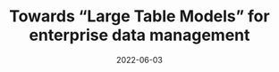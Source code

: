 ---
title: "Towards “Large Table Models” for enterprise data management"
date: 2022-06-03
event: "KomPAKI Seminar, TU Darmstadt"
location: "Darmstadt, Germany"
recording_url: https://youtu.be/z7EzfNWKZJ4?si=EFwB7k7ZZebpmgnK
event_url: https://kompaki-ep3n4.github.io/
---